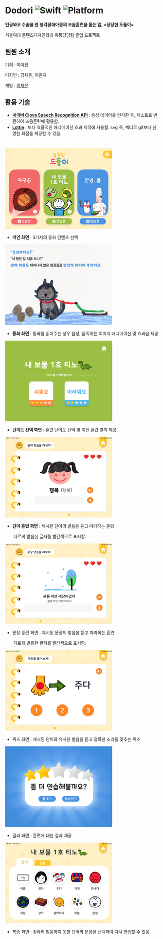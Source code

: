 # Dodori <img alt="Swift" src="https://img.shields.io/badge/swift-4-orange.svg"> <img alt="Platform" src="https://img.shields.io/badge/platform-ios-lightgrey.svg">
**인공와우 수술을 한 청각장애아동의 조음훈련을 돕는 앱, <당당한 도돌이>**

서울여대 콘텐츠디자인학과 위풍당당팀 졸업 프로젝트



## 팀원 소개

기획 : 이예진

디자인 : 김채윤, 이윤지

개발 : [이재은](https://github.com/Jae-eun)



## 활용 기술

* [**네이버 Clova Speech Recognition API**](https://www.ncloud.com/product/aiService/csr) : 음성 데이터를 인식한 후, 텍스트로 변환하여 조음훈련에 활용함.
* [**Lottie**](https://github.com/airbnb/lottie-ios) : 보다 효율적인 애니메이션 효과 제작에 사용함. svg 즉, 벡터로 gif보다 선명한 화질을 제공할 수 있음.

#  


![main](./image/main.png)
* **메인 화면** : 3가지의 동화 컨텐츠 선택

![story](./image/story.png)
* **동화 화면** : 동화를 읽어주는 성우 음성, 움직이는 이미지 애니메이션 및 효과음 제공

![level](./image/level.png)
* **난이도 선택 화면** : 훈련 난이도 선택 및 이전 훈련 결과 제공

![word](./image/word.png)
* **단어 훈련 화면** : 제시된 단어의 발음을 듣고 따라하는 훈련

  ​					 	다르게 발음한 글자를 빨간색으로 표시함.

![sentence](./image/sentence.png)
* 문장 훈련 화면 : 제시된 문장의 발음을 듣고 따라하는 훈련

  ​						 다르게 발음한 글자를 빨간색으로 표시함.

![quiz](./image/quiz.png)
* 퀴즈 화면 : 제시된 단어와 유사한 발음을 듣고 정확한 소리를 맞추는 퀴즈

![result](./image/result.png)
* 결과 화면 : 훈련에 대한 결과 제공

![review](./image/review.png)
* 복습 화면 : 정확히 발음하지 못한 단어와 문장을 선택하여 다시 연습할 수 있음.

